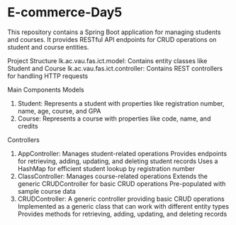 # E-commerce-Day5

This repository contains a Spring Boot application for managing students and courses. It provides RESTful API endpoints for CRUD operations on student and course entities.


Project Structure
lk.ac.vau.fas.ict.model: Contains entity classes like Student and Course
lk.ac.vau.fas.ict.controller: Contains REST controllers for handling HTTP requests

Main Components
Models

1. Student: Represents a student with properties like registration number, name, age, course, and GPA
2. Course: Represents a course with properties like code, name, and credits

Controllers

1. AppController: Manages student-related operations 
    Provides endpoints for retrieving, adding, updating, and deleting student records
    Uses a HashMap for efficient student lookup by registration number 
2. ClassController: Manages course-related operations 
    Extends the generic CRUDController for basic CRUD operations
    Pre-populated with sample course data   
3. CRUDController: A generic controller providing basic CRUD operations
    Implemented as a generic class that can work with different entity types
    Provides methods for retrieving, adding, updating, and deleting records  
